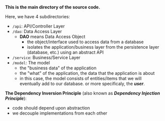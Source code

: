 **This is the main directory of the source code.**

Here, we have 4 subdirectories:
- `/api`: API/Controller Layer
- `/dao`: Data Access Layer
  - **DAO** means Data Access Object
    - the object/interface used to access data from a database
    - isolates the application/business layer from the persistence layer (database, etc.) using an abstract API
- `/service`: Business/Service Layer
- `/model`: The model
  - the "business data" of the application
  - the "what" of the application, the data that the application is about
  - in this case, the model consists of entities/items that we will eventually add to our database. or more specificaly, the ***user***.
  
**The Dependency Inversion Principle** (also known as **_Dependency Injection Principle_**):
- code should depend upon abstraction
- we decouple implementations from each other